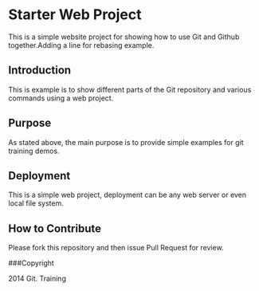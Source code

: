 # Starter Web Project

This is a simple website project for showing how to use Git and Github together.Adding a line for rebasing example.

## Introduction

This is example is to show different parts of the Git repository and various commands using a web project.

## Purpose
 
 As stated above, the main purpose is to provide simple examples for git training demos. 
 
## Deployment

This is a simple web project, deployment can be any web server or even local file system.

## How to Contribute

Please fork this repository and then issue Pull Request for review.

###Copyright

2014 Git. Training